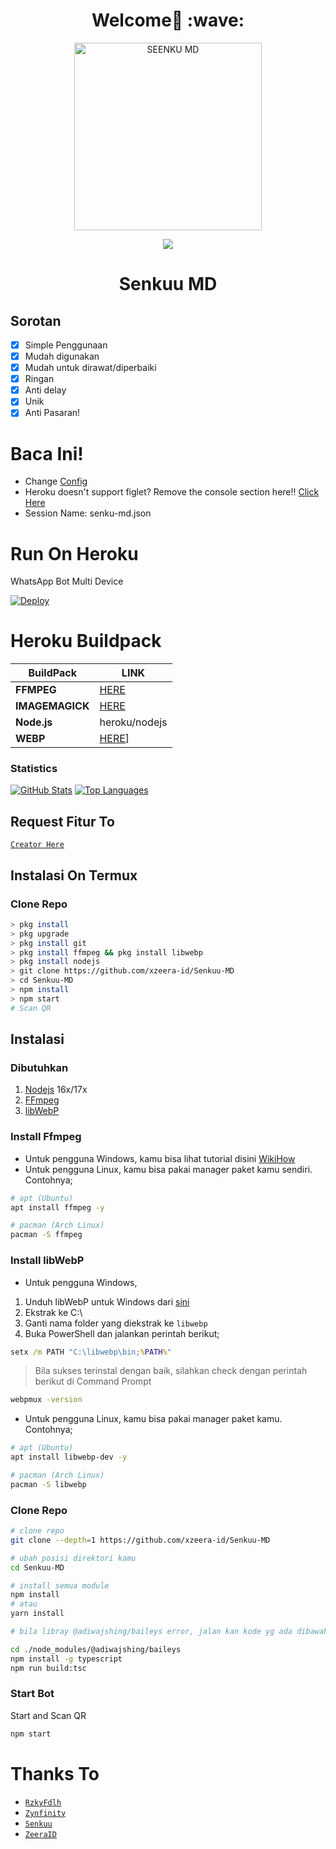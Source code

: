 <h1 align='center'>Welcome👋 :wave:</h1>

<div align="center">
<img src="https://telegra.ph/file/3024b63e3b52707d6a696.jpg" alt="SEENKU MD" width="300" />
<p align="center">
 <img src="https://komarev.com/ghpvc/?username=xzeera-id&color=blue&label=Views" />
 </p>
</p>
<h1 align="center">Senkuu MD</h1>
</div>

## Sorotan

-   [x] Simple Penggunaan
-   [x] Mudah digunakan
-   [x] Mudah untuk dirawat/diperbaiki
-   [x] Ringan
-   [x] Anti delay
-   [x] Unik
-   [x] Anti Pasaran!

# Baca Ini!

- Change [Config](https://github.com/xzeera-id/Senkuu-MD/blob/main/lib/config.json)
- Heroku doesn't support figlet? Remove the console section here!! [Click Here](https://github.com/xzeera-id/Senkuu-MD/blob/main/main.js#L120)
- Session Name: senku-md.json

# Run On Heroku

WhatsApp Bot Multi Device

[![Deploy](https://www.herokucdn.com/deploy/button.svg)](https://heroku.com/deploy?template=https://github.com/xzeera-id/Senkuu-MD)


# Heroku Buildpack

| BuildPack | LINK |
|--------|--------|
| **FFMPEG** |[HERE](https://github.com/jonathanong/heroku-buildpack-ffmpeg-latest) |
| **IMAGEMAGICK** | [HERE](https://github.com/mcollina/heroku-buildpack-imagemagick.git) |
| **Node.js**     | heroku/nodejs|
| **WEBP**        | [HERE](https://github.com/clhuang/heroku-buildpack-webp-binaries.git)] |

### Statistics

[![GitHub Stats](https://github-readme-stats.vercel.app/api?username=xzeera-id&show_icons=true&hide=issues&theme=radical)](https://github-readme-stats.vercel.app)
[![Top Languages](https://github-readme-stats.vercel.app/api/top-langs?username=xzeera-id&layout=compact&theme=radical)](https://github-readme-stats.vercel.app)

## Request Fitur To
[`Creator Here`](https://wa.me/6281312960392?text=Bang+req+fitur) 

## Instalasi On Termux

### Clone Repo

```bash
> pkg install
> pkg upgrade
> pkg install git
> pkg install ffmpeg && pkg install libwebp
> pkg install nodejs
> git clone https://github.com/xzeera-id/Senkuu-MD
> cd Senkuu-MD
> npm install
> npm start
# Scan QR
```

## Instalasi

### Dibutuhkan

1.  [Nodejs](https://nodejs.org/en/download) 16x/17x
2.  [FFmpeg](https://ffmpeg.org)
3.  [libWebP](https://developers.google.com/speed/webp/download)

### Install Ffmpeg

-   Untuk pengguna Windows, kamu bisa lihat tutorial disini [WikiHow](https://www.wikihow.com/Install-Ffmpeg-on-Windows)<br />
-   Untuk pengguna Linux, kamu bisa pakai manager paket kamu sendiri. Contohnya;

```bash
# apt (Ubuntu)
apt install ffmpeg -y

# pacman (Arch Linux)
pacman -S ffmpeg
```

### Install libWebP

-   Untuk pengguna Windows,

1.  Unduh libWebP untuk Windows dari [sini](https://developers.google.com/speed/webp/download)
2.  Ekstrak ke C:\
3.  Ganti nama folder yang diekstrak ke `libwebp`
4.  Buka PowerShell dan jalankan perintah berikut;

```cmd
setx /m PATH "C:\libwebp\bin;%PATH%"
```

> Bila sukses terinstal dengan baik, silahkan check dengan perintah berikut di Command Prompt

```cmd
webpmux -version
```

-   Untuk pengguna Linux, kamu bisa pakai manager paket kamu. Contohnya;

```bash
# apt (Ubuntu)
apt install libwebp-dev -y

# pacman (Arch Linux)
pacman -S libwebp
```

### Clone Repo

```bash
# clone repo
git clone --depth=1 https://github.com/xzeera-id/Senkuu-MD

# ubah posisi direktori kamu
cd Senkuu-MD

# install semua module
npm install
# atau
yarn install

# bila libray @adiwajshing/baileys error, jalan kan kode yg ada dibawah ini

cd ./node_modules/@adiwajshing/baileys
npm install -g typescript
npm run build:tsc
```

### Start Bot

Start and Scan QR<br />

```bash
npm start
```

# Thanks To

-   [`RzkyFdlh`](https://github.com/Rizky878)
-   [`Zynfinity`](https://wa.me/639162506299)
-   [`Senkuu`](https://wa.me/6281312960392)
-   [`ZeeraID`](https://wa.me/6287798426632)
